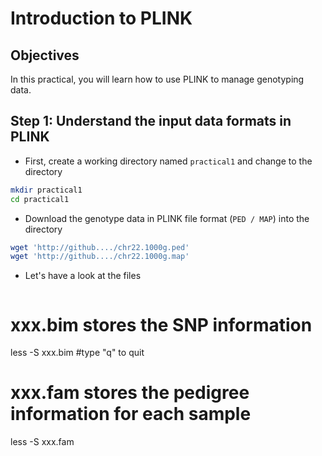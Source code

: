 # Introduction to PLINK

## Objectives
In this practical, you will learn how to use PLINK to manage genotyping data.

## Step 1: Understand the input data formats in PLINK
- First, create a working directory named `practical1` and change to the directory
```bash
mkdir practical1
cd practical1
```
- Download the genotype data in PLINK file format (`PED / MAP`) into the directory
```bash
wget 'http://github..../chr22.1000g.ped'
wget 'http://github..../chr22.1000g.map'
```
- Let's have a look at the files
```bash
```
# xxx.bim stores the SNP information
less -S xxx.bim   #type "q" to quit

# xxx.fam stores the pedigree information for each sample
less -S xxx.fam
```
